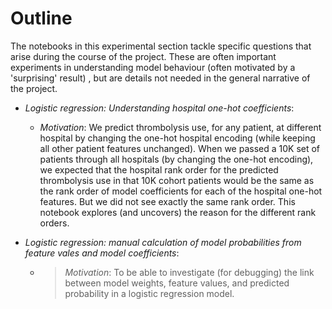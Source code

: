 # Outline

The notebooks in this experimental section tackle specific questions that arise during the course of the project. These are often important experiments in understanding model behaviour (often motivated by a 'surprising' result) , but are details not needed in the general narrative of the project.

* *Logistic regression: Understanding hospital one-hot coefficients*: 
    * *Motivation*: We predict thrombolysis use, for any patient, at different hospital by changing the one-hot hospital encoding (while keeping all other patient features unchanged). When we passed a 10K set of patients through all hospitals (by changing the one-hot encoding), we expected that the hospital rank order for the predicted thrombolysis use in that 10K cohort patients would be the same as the rank order of model coefficients for each of the hospital one-hot features. But we did not see exactly the same rank order. This notebook explores (and uncovers) the reason for the different rank orders.

* *Logistic regression: manual calculation of model probabilities from feature vales and model coefficients*:
    * > *Motivation*: To be able to investigate (for debugging) the link between model weights, feature values, and predicted probability in a logistic regression model. 
